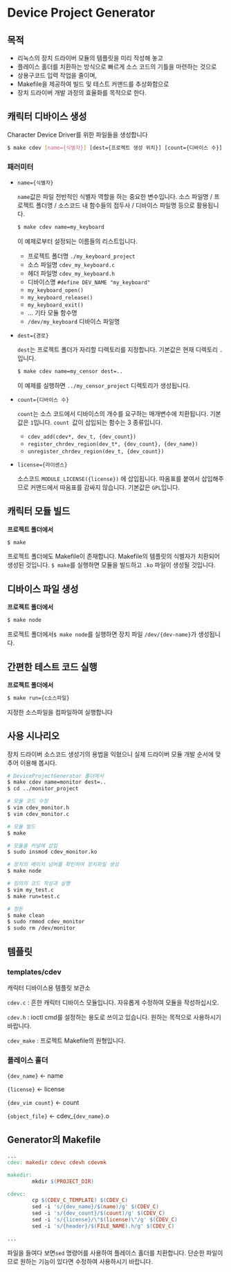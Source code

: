 # Device Project Generator

## 목적

- 리눅스의 장치 드라이버 모듈의 템플릿을 미리 작성해 놓고
- 플레이스 홀더를 치환하는 방식으로 빠르게 소스 코드의 기틀을 마련하는 것으로
- 상용구코드 입력 작업을 줄이며,
- Makefile을 제공하여 빌드 및 테스트 커맨드를 추상화함으로
- 장치 드라이버 개발 과정의 효율화를 목적으로 한다.



## 캐릭터 디바이스 생성

Character Device Driver를 위한 파일들을 생성합니다

```bash
$ make cdev [name={식별자}] [dest={프로젝트 생성 위치}] [count={디바이스 수}] [license={라이센스}]
```

### **패러미터**

- `name={식별자}`

  `name`값은 파일 전반적인 식별자 역할을 하는 중요한 변수입니다. 소스 파일명 / 프로젝트 폴더명 / 소스코드 내 함수들의 접두사 / 디바이스 파일명 등으로 활용됩니다.

  ```bash
  $ make cdev name=my_keyboard
  ```

  이 예제로부터 설정되는 이름들의 리스트입니다.

  - 프로젝트 폴더명 `./my_keyboard_project` 
  - 소스 파일명 `cdev_my_keyboard.c` 
  - 헤더 파일명 `cdev_my_keyboard.h` 
  - 디바이스명 `#define DEV_NAME "my_keyboard"` 
  - `my_keyboard_open()`
  - `my_keyboard_release()`
  - `my_keyboard_exit()`
  - ... 기타 모듈 함수명
  - `/dev/my_keyboard` 디바이스 파일명

  

- `dest={경로}`

  `dest`는 프로젝트 폴더가 자리할 디렉토리를 지정합니다. 기본값은 현재 디렉토리 `.`입니다. 

  ```bash
  $ make cdev name=my_censor dest=..
  ```

  이 예제를 실행하면 `../my_censor_project` 디렉토리가 생성됩니다. 

  

- `count={디바이스 수}`

  `count`는 소스 코드에서 디바이스의 개수를 요구하는 매개변수에 치환됩니다. 기본값은 `1`입니다. `count `값이 삽입되는 함수는 3 종류입니다.

  - `cdev_add(cdev*, dev_t, {dev_count})`
  - `register_chrdev_region(dev_t*, {dev_count}, {dev_name})`
  - `unregister_chrdev_region(dev_t, {dev_count})`

  

- `license={라이센스}`

  소스코드 `MODULE_LICENSE({license})` 에 삽입됩니다. 따옴표를 붙여서 삽입해주므로 커맨드에서 따옴표를 감싸지 않습니다. 기본값은 `GPL`입니다.



## 캐릭터 모듈 빌드

**프로젝트 폴더에서**

```bash
$ make
```

프로젝트 폴더에도 Makefile이 존재합니다. Makefile의 템플릿의 식별자가 치환되어 생성된 것입니다. `$ make`를 실행하면 모듈을 빌드하고 `.ko` 파일이 생성될 것입니다.



## 디바이스 파일 생성

**프로젝트 폴더에서**

```bash
$ make node
```

프로젝트 폴더에서`$ make node`를 실행하면 장치 파일 `/dev/{dev-name}`가 생성됩니다. 



## 간편한 테스트 코드 실행

**프로젝트 폴더에서**

```bash
$ make run={c소스파일}
```

지정한 소스파일을 컴파일하여 실행합니다



## 사용 시나리오

장치 드라이버 소스코드 생성기의 용법을 익혔으니 실제 드라이버 모듈 개발 순서에 맞추어 이용해 봅시다.

```bash
# DeviceProjectGenerator 폴더에서
$ make cdev name=monitor dest=..
$ cd ../monitor_project

# 모듈 코드 수정
$ vim cdev_monitor.h
$ vim cdev_monitor.c

# 모듈 빌드
$ make

# 모듈을 커널에 삽입
$ sudo insmod cdev_monitor.ko

# 장치의 메이저 넘버를 확인하여 장치파일 생성
$ make node

# 임의의 코드 작성과 실행
$ vim my_test.c
$ make run=test.c

# 정돈
$ make clean
$ sudo rmmod cdev_monitor
$ sudo rm /dev/monitor

```



## 템플릿
### templates/cdev

   캐릭터 디바이스용 템플릿 보관소

  `cdev.c` : 흔한 캐릭터 디바이스 모듈입니다. 자유롭게 수정하여 모듈을 작성하십시오.

  `cdev.h` : ioctl cmd를 설정하는 용도로 쓰이고 있습니다. 원하는 목적으로 사용하시기 바랍니다.

  `cdev_make` : 프로젝트 Makefile의 원형입니다. 

### 플레이스 홀더

`{dev_name}` <- name

`{license}` <- license

`{dev_vim count}` <- count

`{object_file}` <- cdev_`{dev_name}`.o



## Generator의 Makefile

```Makefile
...
cdev: makedir cdevc cdevh cdevmk

makedir:
        mkdir $(PROJECT_DIR)

cdevc:
        cp $(CDEV_C_TEMPLATE) $(CDEV_C)
        sed -i 's/{dev_name}/$(name)/g' $(CDEV_C)
        sed -i 's/{dev_count}/$(count)/g' $(CDEV_C)
        sed -i 's/{license}/\"$(license)\"/g' $(CDEV_C)
        sed -i 's/{header}/$(FILE_NAME).h/g' $(CDEV_C)

...
```



파일을 들여다 보면`sed` 명령어를 사용하여 플레이스 홀더를 치환합니다. 단순한 파일이므로 원하는 기능이 있다면 수정하여 사용하시기 바랍니다.
